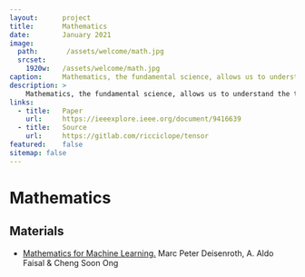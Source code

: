 ```yaml
---
layout:      project
title:       Mathematics
date:        January 2021
image:
  path:       /assets/welcome/math.jpg
  srcset:
    1920w:   /assets/welcome/math.jpg
caption:     Mathematics, the fundamental science, allows us to understand the theoretical and practical implementations of any problem deeply.
description: >
    Mathematics, the fundamental science, allows us to understand the theoretical and practical implementations of any problem deeply.
links:
  - title:   Paper
    url:     https://ieeexplore.ieee.org/document/9416639
  - title:   Source
    url:     https://gitlab.com/ricciclope/tensor
featured:    false
sitemap: false
---
```


# Mathematics

## Materials

* [Mathematics for Machine Learning.](https://mml-book.github.io/) Marc Peter Deisenroth, A. Aldo Faisal & Cheng Soon Ong

